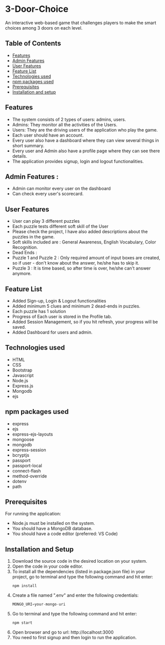 # 3-Door-Choice
An interactive web-based game that challenges players to make the smart choices among 3 doors on each level.
## Table of Contents
* [Features](#features)
* [Admin Features](#admin-features)
* [User Features](#user-features)
* [Feature List](#feature-list)
* [Technologies used](#technologies-used)
* [npm packages used](#npm-packages-used)
* [Prerequisites](#prerequisites)
* [Installation and setup](#installation-and-setup)

## Features
- The system consists of 2 types of users: admins, users.
- Admins: They monitor all the activities of the Users.
- Users: They are the driving users of the application who play the game.
- Each user should have an account.
- Every user also have a dashboard where they can view several things in short summary.
- Every user and Admin also have a profile page where they can see there details.
- The application provides signup, login and logout functionalities.

## Admin Features : 
- Admin can monitor every user on the dashboard
- Can check every user's scorecard.
## User Features
- User can play 3 different puzzles
- Each puzzle tests different soft skill of the User
- Please check the project, I have also added descriptions about the puzzles in the game.
- Soft skills included are : General Awareness, English Vocabulary, Color Recognition.
- Dead Ends :
- Puzzle 1 and Puzzle 2 : Only required amount of input boxes are created, so if user   - don't know about the answer, he/she has to skip it.
- Puzzle 3 : It is time based, so after time is over, he/she can't answer anymore.

## Feature List
- Added Sign-up, Login & Logout functionalities
- Added minimum 5 clues and minimum 2 dead-ends in puzzles.
- Each puzzle has 1 solution
- Progress of Each user is stored in the Profile tab.
- Added Session Management, so if you hit refresh, your progress will be saved.
- Added Dashboard for users and admin.
## Technologies used
- HTML
- CSS
- Bootstrap
- Javascript
- Node.js
- Express.js
- Mongodb
- ejs

## npm packages used
- express
- ejs
- express-ejs-layouts
- mongoose
- mongodb
- express-session
- bcryptjs
- passport
- passport-local
- connect-flash
- method-override
- dotenv
- path

## Prerequisites
For running the application:
- Node.js must be installed on the system.
- You should have a MongoDB database.
- You should have a code editor (preferred: VS Code)

## Installation and Setup
1. Download the source code in the desired location on your system.
2. Open the code in your code editor.
3. To install all the dependencies (listed in package.json file) in your project, go to terminal and type the following command and hit enter:
	```sh
	npm install
	```
4. Create a file named ".env" and enter the following credentials:
	```js
	MONGO_URI=your-mongo-uri
	```
5. Go to terminal and type the following command and hit enter:
	```sh
	npm start
	```
6. Open browser and go to url: http://localhost:3000
7. You need to first signup and then login to run the application.